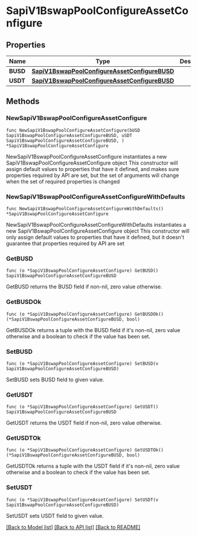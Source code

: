 # SapiV1BswapPoolConfigureAssetConfigure

## Properties

Name | Type | Description | Notes
------------ | ------------- | ------------- | -------------
**BUSD** | [**SapiV1BswapPoolConfigureAssetConfigureBUSD**](SapiV1BswapPoolConfigureAssetConfigureBUSD.md) |  | 
**USDT** | [**SapiV1BswapPoolConfigureAssetConfigureBUSD**](SapiV1BswapPoolConfigureAssetConfigureBUSD.md) |  | 

## Methods

### NewSapiV1BswapPoolConfigureAssetConfigure

`func NewSapiV1BswapPoolConfigureAssetConfigure(bUSD SapiV1BswapPoolConfigureAssetConfigureBUSD, uSDT SapiV1BswapPoolConfigureAssetConfigureBUSD, ) *SapiV1BswapPoolConfigureAssetConfigure`

NewSapiV1BswapPoolConfigureAssetConfigure instantiates a new SapiV1BswapPoolConfigureAssetConfigure object
This constructor will assign default values to properties that have it defined,
and makes sure properties required by API are set, but the set of arguments
will change when the set of required properties is changed

### NewSapiV1BswapPoolConfigureAssetConfigureWithDefaults

`func NewSapiV1BswapPoolConfigureAssetConfigureWithDefaults() *SapiV1BswapPoolConfigureAssetConfigure`

NewSapiV1BswapPoolConfigureAssetConfigureWithDefaults instantiates a new SapiV1BswapPoolConfigureAssetConfigure object
This constructor will only assign default values to properties that have it defined,
but it doesn't guarantee that properties required by API are set

### GetBUSD

`func (o *SapiV1BswapPoolConfigureAssetConfigure) GetBUSD() SapiV1BswapPoolConfigureAssetConfigureBUSD`

GetBUSD returns the BUSD field if non-nil, zero value otherwise.

### GetBUSDOk

`func (o *SapiV1BswapPoolConfigureAssetConfigure) GetBUSDOk() (*SapiV1BswapPoolConfigureAssetConfigureBUSD, bool)`

GetBUSDOk returns a tuple with the BUSD field if it's non-nil, zero value otherwise
and a boolean to check if the value has been set.

### SetBUSD

`func (o *SapiV1BswapPoolConfigureAssetConfigure) SetBUSD(v SapiV1BswapPoolConfigureAssetConfigureBUSD)`

SetBUSD sets BUSD field to given value.


### GetUSDT

`func (o *SapiV1BswapPoolConfigureAssetConfigure) GetUSDT() SapiV1BswapPoolConfigureAssetConfigureBUSD`

GetUSDT returns the USDT field if non-nil, zero value otherwise.

### GetUSDTOk

`func (o *SapiV1BswapPoolConfigureAssetConfigure) GetUSDTOk() (*SapiV1BswapPoolConfigureAssetConfigureBUSD, bool)`

GetUSDTOk returns a tuple with the USDT field if it's non-nil, zero value otherwise
and a boolean to check if the value has been set.

### SetUSDT

`func (o *SapiV1BswapPoolConfigureAssetConfigure) SetUSDT(v SapiV1BswapPoolConfigureAssetConfigureBUSD)`

SetUSDT sets USDT field to given value.



[[Back to Model list]](../README.md#documentation-for-models) [[Back to API list]](../README.md#documentation-for-api-endpoints) [[Back to README]](../README.md)


